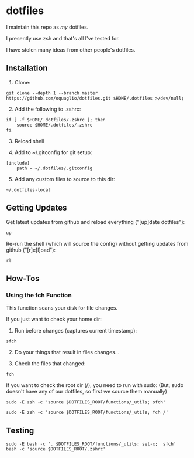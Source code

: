 # dotfiles

I maintain this repo as *my* dotfiles.

I presently use zsh and that's all I've tested for.

I have stolen many ideas from other people's dotfiles.


## Installation

1. Clone:

``` SH
git clone --depth 1 --branch master https://github.com/oquaglio/dotfiles.git $HOME/.dotfiles >/dev/null;
```

2. Add the following to .zshrc:

``` SH
if [ -f $HOME/.dotfiles/.zshrc ]; then
    source $HOME/.dotfiles/.zshrc
fi
```

3. Reload shell

4. Add to ~/.gitconfig for git setup:

```SH
[include]
    path = ~/.dotfiles/.gitconfig
```

5. Add any custom files to source to this dir:

``` SH
~/.dotfiles-local
```

## Getting Updates

Get latest updates from github and reload everything ("[up]date dotfiles"):

```SH
up
```

Re-run the shell (which will source the config) without getting updates from github ("[r]e[l]oad"):

```SH
rl
```

## How-Tos

### Using the fch Function

This function scans your disk for file changes.

If you just want to check your home dir:

1. Run before changes (captures current timestamp):
``` SH
sfch
```

2. Do your things that result in files changes...

3. Check the files that changed:
```SH
fch
```

If you want to check the root dir (/), you need to run with sudo:
(But, sudo doesn't have any of our dotfiles, so first we source them manually)

``` SH
sudo -E zsh -c 'source $DOTFILES_ROOT/functions/_utils; sfch'
```

``` SH
sudo -E zsh -c 'source $DOTFILES_ROOT/functions/_utils; fch /'
```

## Testing

```SH
sudo -E bash -c '. $DOTFILES_ROOT/functions/_utils; set-x;  sfch'
bash -c 'source $DOTFILES_ROOT/.zshrc'
```


